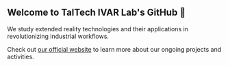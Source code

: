 ## Welcome to TalTech IVAR Lab's GitHub 👋

We study extended reality technologies and their applications in revolutionizing industrial workflows.

Check out <a href="https://ivar.taltech.ee" target="_blank">our official website</a> to learn more about our ongoing projects and activities.

